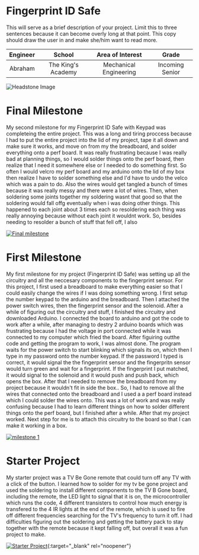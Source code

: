# Fingerprint ID Safe
This will serve as a brief description of your project. Limit this to three sentences because it can become overly long at that point. This copy should draw the user in and make she/him want to read more.

| **Engineer** | **School** | **Area of Interest** | **Grade** |
|:--:|:--:|:--:|:--:|
| Abraham | The King's Academy | Mechanical Engineering | Incoming Senior

![Headstone Image](https://lh3.googleusercontent.com/pw/AM-JKLUb1jyqRAElcJcC_Wy-kWVgkjgTYgHe-bnt-gVMSySu5NsYlixihhJExQI0p_AGVnnLxv8PZ5KCVn55WPvXuC9BRDxMuCh3naMfl-M25tWrMRvUa2IiN1J1Iw8agl81drqqkLq_pcPHhxBR-n4JfNdA=w1644-h1642-no?authuser=0)
  
# Final Milestone
My second milestone for my Fingerprint ID Safe with Keypad was completeing the entire project. This was a long and tiring proccess because I had to put the entire project into the lid of my project, tape it all down and make sure it works, and move on from my the breadboard, and solder everything onto a perf board. It was really frustrating because I was really bad at planning things, so I would solder things onto the perf board, then realize that I need it somewhere else or I needed to do something first. So often I would velcro my perf board and my arduino onto the lid of my box then realize I have to solder something else and I'd have to undo the velco which was a pain to do. Also the wires would get tangled a bunch of times  because it was really messy and there were a lot of wires. Then, when soldering some joints together my soldering wasnt that good so that the soldering would fall offg eventually when i was doing other things. This happened to each joint about 3 times each so resoldering each thing was really annoying because without each joint it wouldnt work. So, besides needing to resolder a bunch of stuff that fell off, I also 


[![Final milestone](https://res.cloudinary.com/marcomontalbano/image/upload/v1658507451/video_to_markdown/images/youtube--Pzz4Elihr-Q-c05b58ac6eb4c4700831b2b3070cd403.jpg)](https://www.youtube.com/watch?v=Pzz4Elihr-Q "Final milestone")






# First Milestone
  

My first milestone for my project (Fingerprint ID Safe) was setting up all the circuitry and all the neccesary components to the fingerprint sensor. For this project, I first used a breadboard to make everything easier so that I could easily change the wires if I was doing something wrong. I first setup the number keypad to the arduino and the breadboard. Then I attached the power switch wires, then the fingerprint sensor and the solenoid. After a while of figuring out the circuitry and stuff, I finished the circuitry and downloaded Arduino. I connected the board to arduino and got the code to work after a while, after managing to destry 2 arduino boards which was frustrating because I had the voltage in port connected while it was connected to my computer which fried the board. After figuiring outthe code and getting the program to work, I was almost done. The program waits for the power switch to start blinking which signals its on, which then I type in my password onto the number keypad. If the password I typed is correct, it would signal the the fingerprint sensor and the fingerpritn sensor would turn green and wait for a fingerprint. If the fingerprint I put matched, it would signal to the solenoid and it would push and push back, which opens the box. After that I needed to remove the breadboard from my project because it wouldn't fit in side the box.. So, I had to remove all the wires that connected onto the breadboard and I used a a perf board instead which I could solder the wires onto. This was a lot of work and was really confusing because I had to learn different things on how to solder different things onto the perf board, but I finished after a while. After that my project worked. Next step for me is to attach this circuitry to the board so that I can make it working in a box. 



[![milestone 1](https://res.cloudinary.com/marcomontalbano/image/upload/v1656606119/video_to_markdown/images/youtube--wAZqgt1iO18-c05b58ac6eb4c4700831b2b3070cd403.jpg)](https://www.youtube.com/watch?v=wAZqgt1iO18&ab_channel=BlueStampEng "milestone 1")


# Starter Project
  

My starter project was a TV Be Gone remote that could turn off any TV with a click of the button. I learned how to solder for my tv be gone project and used the soldering to install different components to the TV B Gone board, including the remote, the LED light to signal that it is on, the microcontroller which runs the code, 4 different transisters to control how much energy is transfered to the 4 IR lights at the end of the remote, which is used to fire off different frequencies searching for the TV's frequency to turn it off. I had difficulties figuring out the soldering and getting the battery pack to stay together with the remote because it kept falling off, but overall it was a fun project to make.

[![Starter Project](https://res.cloudinary.com/marcomontalbano/image/upload/v1655841381/video_to_markdown/images/youtube--Zjuh0RmOb54-c05b58ac6eb4c4700831b2b3070cd403.jpg)](https://www.youtube.com/watch?v=Zjuh0RmOb54 "Starter Project"){:target="_blank" rel="noopener"}
